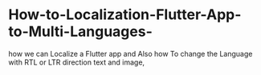 # How-to-Localization-Flutter-App-to-Multi-Languages-
how we can Localize a Flutter app and Also how To change the Language with RTL or LTR  direction text and image, 
